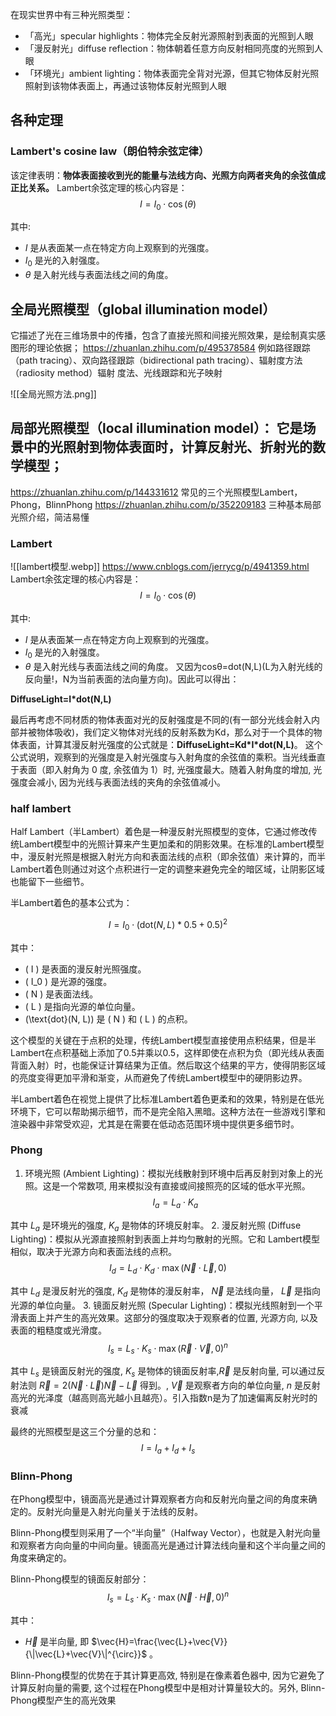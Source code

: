 在现实世界中有三种光照类型：

- 「高光」specular highlights：物体完全反射光源照射到表面的光照到人眼
- 「漫反射光」diffuse reflection：物体朝着任意方向反射相同亮度的光照到人眼
- 「环境光」ambient lighting：物体表面完全背对光源，但其它物体反射光照照射到该物体表面上，再通过该物体反射光照到人眼


## 各种定理
### Lambert's cosine law（朗伯特余弦定律）

该定律表明：**物体表面接收到光的能量与法线方向、光照方向两者夹角的余弦值成正比关系。**
Lambert余弦定理的核心内容是：
$$
I=I_0 \cdot \cos (\theta)
$$

其中:
- $I$ 是从表面某一点在特定方向上观察到的光强度。
- $I_0$ 是光的入射强度。
- $\theta$ 是入射光线与表面法线之间的角度。
## **全局光照模型（global illumination model）**
它描述了光在三维场景中的传播，包含了直接光照和间接光照效果，是绘制真实感图形的理论依据；
https://zhuanlan.zhihu.com/p/495378584
例如路径跟踪（path tracing）、双向路径跟踪（bidirectional path tracing）、辐射度方法（radiosity method）辐射 度法、光线跟踪和光子映射


![[全局光照方法.png]]
## **局部光照模型（local illumination model）**： 它是场景中的光照射到物体表面时，计算反射光、折射光的数学模型；
https://zhuanlan.zhihu.com/p/144331612 常见的三个光照模型Lambert，Phong，BlinnPhong
https://zhuanlan.zhihu.com/p/352209183 三种基本局部光照介绍，简洁易懂
### Lambert
![[lambert模型.webp]]
https://www.cnblogs.com/jerrycg/p/4941359.html
Lambert余弦定理的核心内容是：
$$
I=I_0 \cdot \cos (\theta)
$$

其中:
- $I$ 是从表面某一点在特定方向上观察到的光强度。
- $I_0$ 是光的入射强度。
- $\theta$ 是入射光线与表面法线之间的角度。
又因为cosθ=dot(N,L)(L为入射光线的反向量!，N为当前表面的法向量方向)。因此可以得出：

**DiffuseLight=I\*dot(N,L)**

最后再考虑不同材质的物体表面对光的反射强度是不同的(有一部分光线会射入内部并被物体吸收)，我们定义物体对光线的反射系数为Kd，那么对于一个具体的物体表面，计算其漫反射光强度的公式就是：**DiffuseLight=Kd\*I\*dot(N,L)**。
这个公式说明，观察到的光强度是入射光强度与入射角度的余弦值的乘积。当光线垂直于表面（即入射角为 0 度, 余弦值为 1）时, 光强度最大。随着入射角度的增加, 光强度会减小, 因为光线与表面法线的夹角的余弦值减小。

### half lambert
Half Lambert（半Lambert）着色是一种漫反射光照模型的变体，它通过修改传统Lambert模型中的光照计算来产生更加柔和的阴影效果。在标准的Lambert模型中，漫反射光照是根据入射光方向和表面法线的点积（即余弦值）来计算的，而半Lambert着色则通过对这个点积进行一定的调整来避免完全的暗区域，让阴影区域也能留下一些细节。

半Lambert着色的基本公式为：

$$
I = I_0 \cdot (\text{dot}(N, L) * 0.5 + 0.5)^2
$$

其中：
- \( I \) 是表面的漫反射光照强度。
- \( I_0 \) 是光源的强度。
- \( N \) 是表面法线。
- \( L \) 是指向光源的单位向量。
- \(\text{dot}(N, L)\) 是 \( N \) 和 \( L \) 的点积。

这个模型的关键在于点积的处理，传统Lambert模型直接使用点积结果，但是半Lambert在点积基础上添加了0.5并乘以0.5，这样即使在点积为负（即光线从表面背面入射）时，也能保证计算结果为正值。然后取这个结果的平方，使得阴影区域的亮度变得更加平滑和渐变，从而避免了传统Lambert模型中的硬阴影边界。

半Lambert着色在视觉上提供了比标准Lambert着色更柔和的效果，特别是在低光环境下，它可以帮助揭示细节，而不是完全陷入黑暗。这种方法在一些游戏引擎和渲染器中非常受欢迎，尤其是在需要在低动态范围环境中提供更多细节时。
### Phong
1. 环境光照 (Ambient Lighting)：模拟光线散射到环境中后再反射到对象上的光照。这是一个常数项, 用来模拟没有直接或间接照亮的区域的低水平光照。
$$
I_a=L_a \cdot K_a
$$

其中 $L_a$ 是环境光的强度, $K_a$ 是物体的环境反射率。
2. 漫反射光照 (Diffuse Lighting)：模拟从光源直接照射到表面上并均匀散射的光照。它和 Lambert模型相似，取决于光源方向和表面法线的点积。
$$
I_d=L_d \cdot K_d \cdot \max (\vec{N} \cdot \vec{L}, 0)
$$

其中 $L_d$ 是漫反射光的强度, $K_d$ 是物体的漫反射率， $\vec{N}$ 是法线向量， $\vec{L}$ 是指向光源的单位向量。
3. 镜面反射光照 (Specular Lighting)：模拟光线照射到一个平滑表面上并产生的高光效果。这部分的强度取决于观察者的位置, 光源方向, 以及表面的粗糙度或光滑度。
$$
I_s=L_s \cdot K_s \cdot \max (\vec{R} \cdot \vec{V}, 0)^n
$$

其中 $L_s$ 是镜面反射光的强度, $K_s$ 是物体的镜面反射率,$\vec{R}$ 是反射向量, 可以通过反射法则 $\vec{R}=2(\vec{N} \cdot \vec{L}) \vec{N}-\vec{L}$ 得到。, $\vec{V}$ 是观察者方向的单位向量, $n$ 是反射高光的光泽度（越高则高光越小且越亮）。引入指数n是为了加速偏离反射光时的衰减

最终的光照模型是这三个分量的总和：
$$
I=I_a+I_d+I_s
$$
### Blinn-Phong
在Phong模型中，镜面高光是通过计算观察者方向和反射光向量之间的角度来确定的。反射光向量是入射光向量关于法线的反射。

Blinn-Phong模型则采用了一个“半向量”（Halfway Vector），也就是入射光向量和观察者方向向量的中间向量。镜面高光是通过计算法线向量和这个半向量之间的角度来确定的。

Blinn-Phong模型的镜面反射部分：
$$
I_s=L_s \cdot K_s \cdot \max (\vec{N} \cdot \vec{H}, 0)^n
$$

其中：
- $\vec{H}$ 是半向量, 即 $\vec{H}=\frac{\vec{L}+\vec{V}}{\|\vec{L}+\vec{V}\|^{\circ}}$ 。

Blinn-Phong模型的优势在于其计算更高效, 特别是在像素着色器中, 因为它避免了计算反射向量的需要, 这个过程在Phong模型中是相对计算量较大的。另外, Blinn-Phong模型产生的高光效果